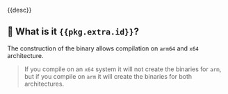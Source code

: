 {{desc}}

## 🤔 What is it `{{pkg.extra.id}}`?

The construction of the binary allows compilation on `arm64` and `x64` architecture.

> If you compile on an `x64` system it will not create the binaries for `arm`, but if you compile on `arm` it will create the binaries for both architectures.


